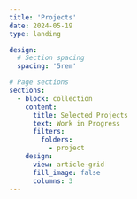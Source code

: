 ```yaml
---
title: 'Projects'
date: 2024-05-19
type: landing

design:
  # Section spacing
  spacing: '5rem'

# Page sections
sections:
  - block: collection
    content:
      title: Selected Projects
      text: Work in Progress
      filters:
        folders:
          - project
    design:
      view: article-grid
      fill_image: false
      columns: 3
---
```

